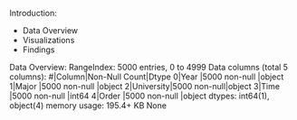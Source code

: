 Introduction:
- Data Overview
- Visualizations
- Findings

Data Overview:
RangeIndex: 5000 entries, 0 to 4999
Data columns (total 5 columns):
 #|Column|Non-Null Count|Dtype 
 0|Year  |5000 non-null |object
 1|Major |5000 non-null |object
 2|University|5000 non-null|object
 3|Time  |5000 non-null |int64 
 4|Order |5000 non-null |object
dtypes: int64(1), object(4)
memory usage: 195.4+ KB
None


